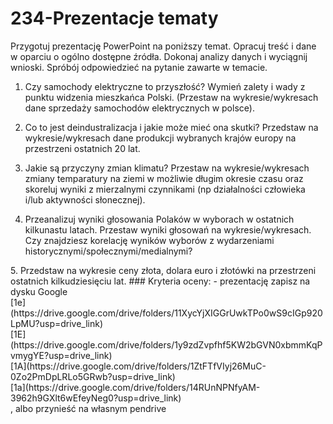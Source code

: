 # 234-Prezentacje tematy

Przygotuj prezentację PowerPoint na poniższy temat. Opracuj treść i dane w oparciu o ogólno dostępne źródła. Dokonaj analizy danych i wyciągnij wnioski. Spróbój odpowiedzieć na pytanie zawarte w temacie.

1. Czy samochody elektryczne to przyszłość? Wymień zalety i wady z punktu widzenia mieszkańca Polski. (Przestaw na wykresie/wykresach dane sprzedaży samochodów elektrycznych w polsce).
<!-- https://e.autokult.pl/ktore-elektryki-najbardziej-lubia-polacy-jedna-marka-goruje-nad-reszta,7022235860728768a -->

2. Co to jest deindustralizacja i jakie może mieć ona skutki? Przedstaw na wykresie/wykresach dane produkcji wybranych krajów europy na przestrzeni ostatnich 20 lat.
<!-- https://kig.pl/aktualnosc-ekonomicz/wyniki-przemyslu-w-sierpniu-2024/ -->

3. Jakie są przyczyny zmian klimatu? Przestaw na wykresie/wykresach zmiany temparatury na ziemi w możliwie długim okresie czasu oraz skoreluj wyniki z mierzalnymi czynnikami (np działalności człowieka i/lub aktywności słonecznej).
<!-- https://eko.wprost.pl/10429366/prof-piotr-wolanski-o-zmianach-klimatu-winna-zmienna-aktywnosc-slonca.html -->

4. Przeanalizuj wyniki głosowania Polaków w wyborach w ostatnich kilkunastu latach. Przestaw wyniki głosowań na wykresie/wykresach. Czy znajdziesz korelację wyników wyborów z wydarzeniami historycznymi/społecznymi/medialnymi?
<?-- https://wybory.gov.pl/index/index.html?language=pl&tab=wybory&accessibility=off -->

5. Przedstaw na wykresie ceny złota, dolara euro i złotówki na przestrzeni ostatnich kilkudziesięciu lat.
<?-- https://nbp.pl/statystyka-i-sprawozdawczosc/kursy/ -->

### Kryteria oceny:
- prezentację zapisz na dysku Google
<br>
[1e](https://drive.google.com/drive/folders/11XycYjXIGGrUwkTPo0wS9cIGp920LpMU?usp=drive_link) <br>
 [1E](https://drive.google.com/drive/folders/1y9zdZvpfhf5KW2bGVN0xbmmKqPvmygYE?usp=drive_link) <br>
 [1A](https://drive.google.com/drive/folders/1ZtFTfVIyj26MuC-0Zo2PmDpLRLo5GRwb?usp=drive_link) <br>
 [1a](https://drive.google.com/drive/folders/14RUnNPNfyAM-3962h9GXlt6wEfeyNeg0?usp=drive_link) <br>

  
  , albo przynieść na własnym pendrive
